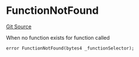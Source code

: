 # FunctionNotFound
[Git Source](https://github.com/thrackle-io/tron/blob/e7a29d289e813f2ec0afb244343b31481470bf5f/src/client/token/handler/diamond/HandlerDiamond.sol)

When no function exists for function called


```solidity
error FunctionNotFound(bytes4 _functionSelector);
```

